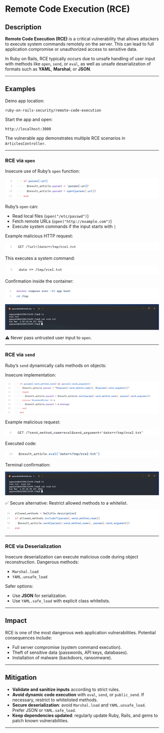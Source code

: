 # Remote Code Execution (RCE)

## Description

**Remote Code Execution (RCE)** is a critical vulnerability that allows attackers to execute system commands remotely on the server. This can lead to full application compromise or unauthorized access to sensitive data.

In Ruby on Rails, RCE typically occurs due to unsafe handling of user input with methods like `open`, `send`, or `eval`, as well as unsafe deserialization of formats such as **YAML**, **Marshal**, or **JSON**.

---

## Examples

Demo app location:

```
ruby-on-rails-security/remote-code-execution
```

Start the app and open:

```
http://localhost:3000
```

The vulnerable app demonstrates multiple RCE scenarios in `ArticlesController`.

---

### RCE via `open`

Insecure use of Ruby’s `open` function:

<!-- Figure 44: Insecure use of open in controller -->
![alt text](image.png)

Ruby’s `open` can:

* Read local files (`open("/etc/passwd")`)
* Fetch remote URLs (`open("http://example.com")`)
* Execute system commands if the input starts with `|`

Example malicious HTTP request:

<!-- Figure 45: Example malicious GET request -->
![alt text](image-1.png)

This executes a system command:

<!-- Figure 46: Executed system command -->
![alt text](image-2.png)

Confirmation inside the container:

<!-- Figure 47: Entering the container -->
![alt text](image-3.png)

<!-- Figure 48: Confirming file creation from RCE -->
![alt text](image-4.png)

⚠️ Never pass untrusted user input to `open`.

---

### RCE via `send`

Ruby’s `send` dynamically calls methods on objects:

Insecure implementation:

<!-- Figure 49: Insecure use of send in controller -->
![alt text](image-5.png)

Example malicious request:

<!-- Figure 50: Example malicious GET request -->
![alt text](image-6.png)

Executed code:

<!-- Figure 51: Code executed from injected params -->
![alt text](image-7.png)

Terminal confirmation:

<!-- Figure 52: RCE confirmed in terminal -->
![alt text](image-8.png)

✅ Secure alternative: Restrict allowed methods to a whitelist.

<!-- Figure 53: Secure method whitelisting for send -->
![alt text](image-9.png)

---

### RCE via Deserialization

Insecure deserialization can execute malicious code during object reconstruction. Dangerous methods:

* `Marshal.load`
* `YAML.unsafe_load`

Safer options:

* Use **JSON** for serialization.
* Use `YAML.safe_load` with explicit class whitelists.

---

## Impact

RCE is one of the most dangerous web application vulnerabilities. Potential consequences include:

* Full server compromise (system command execution).
* Theft of sensitive data (passwords, API keys, databases).
* Installation of malware (backdoors, ransomware).

---

## Mitigation

* **Validate and sanitize inputs** according to strict rules.
* **Avoid dynamic code execution** with `eval`, `send`, or `public_send`. If necessary, restrict to whitelisted methods.
* **Secure deserialization**: avoid `Marshal.load` and `YAML.unsafe_load`. Prefer JSON or `YAML.safe_load`.
* **Keep dependencies updated**: regularly update Ruby, Rails, and gems to patch known vulnerabilities.

---
